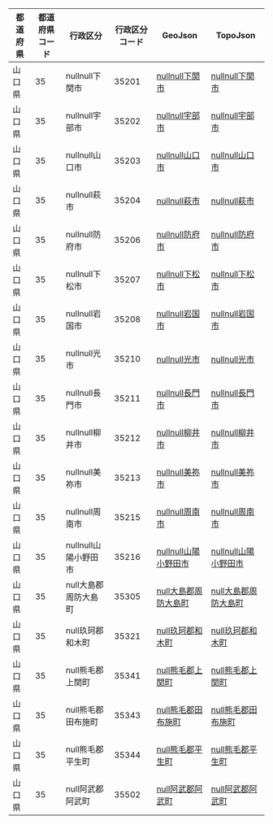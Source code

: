 | 都道府県 | 都道府県コード | 行政区分 | 行政区分コード | GeoJson | TopoJson |
|-----------|--------------|--------- |--------------|------|------|
| 山口県 | 35 | nullnull下関市 | 35201 | [nullnull下関市](/geojson/cities/35/35201.json) | [nullnull下関市](/topojson/cities/35/35201.topojson) |
| 山口県 | 35 | nullnull宇部市 | 35202 | [nullnull宇部市](/geojson/cities/35/35202.json) | [nullnull宇部市](/topojson/cities/35/35202.topojson) |
| 山口県 | 35 | nullnull山口市 | 35203 | [nullnull山口市](/geojson/cities/35/35203.json) | [nullnull山口市](/topojson/cities/35/35203.topojson) |
| 山口県 | 35 | nullnull萩市 | 35204 | [nullnull萩市](/geojson/cities/35/35204.json) | [nullnull萩市](/topojson/cities/35/35204.topojson) |
| 山口県 | 35 | nullnull防府市 | 35206 | [nullnull防府市](/geojson/cities/35/35206.json) | [nullnull防府市](/topojson/cities/35/35206.topojson) |
| 山口県 | 35 | nullnull下松市 | 35207 | [nullnull下松市](/geojson/cities/35/35207.json) | [nullnull下松市](/topojson/cities/35/35207.topojson) |
| 山口県 | 35 | nullnull岩国市 | 35208 | [nullnull岩国市](/geojson/cities/35/35208.json) | [nullnull岩国市](/topojson/cities/35/35208.topojson) |
| 山口県 | 35 | nullnull光市 | 35210 | [nullnull光市](/geojson/cities/35/35210.json) | [nullnull光市](/topojson/cities/35/35210.topojson) |
| 山口県 | 35 | nullnull長門市 | 35211 | [nullnull長門市](/geojson/cities/35/35211.json) | [nullnull長門市](/topojson/cities/35/35211.topojson) |
| 山口県 | 35 | nullnull柳井市 | 35212 | [nullnull柳井市](/geojson/cities/35/35212.json) | [nullnull柳井市](/topojson/cities/35/35212.topojson) |
| 山口県 | 35 | nullnull美祢市 | 35213 | [nullnull美祢市](/geojson/cities/35/35213.json) | [nullnull美祢市](/topojson/cities/35/35213.topojson) |
| 山口県 | 35 | nullnull周南市 | 35215 | [nullnull周南市](/geojson/cities/35/35215.json) | [nullnull周南市](/topojson/cities/35/35215.topojson) |
| 山口県 | 35 | nullnull山陽小野田市 | 35216 | [nullnull山陽小野田市](/geojson/cities/35/35216.json) | [nullnull山陽小野田市](/topojson/cities/35/35216.topojson) |
| 山口県 | 35 | null大島郡周防大島町 | 35305 | [null大島郡周防大島町](/geojson/cities/35/35305.json) | [null大島郡周防大島町](/topojson/cities/35/35305.topojson) |
| 山口県 | 35 | null玖珂郡和木町 | 35321 | [null玖珂郡和木町](/geojson/cities/35/35321.json) | [null玖珂郡和木町](/topojson/cities/35/35321.topojson) |
| 山口県 | 35 | null熊毛郡上関町 | 35341 | [null熊毛郡上関町](/geojson/cities/35/35341.json) | [null熊毛郡上関町](/topojson/cities/35/35341.topojson) |
| 山口県 | 35 | null熊毛郡田布施町 | 35343 | [null熊毛郡田布施町](/geojson/cities/35/35343.json) | [null熊毛郡田布施町](/topojson/cities/35/35343.topojson) |
| 山口県 | 35 | null熊毛郡平生町 | 35344 | [null熊毛郡平生町](/geojson/cities/35/35344.json) | [null熊毛郡平生町](/topojson/cities/35/35344.topojson) |
| 山口県 | 35 | null阿武郡阿武町 | 35502 | [null阿武郡阿武町](/geojson/cities/35/35502.json) | [null阿武郡阿武町](/topojson/cities/35/35502.topojson) |

